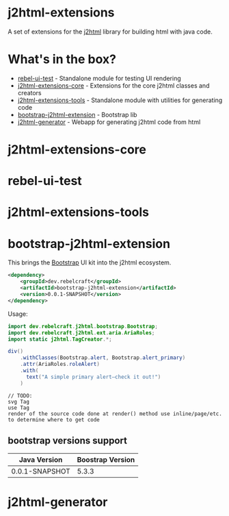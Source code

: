 # j2html-extensions

A set of extensions for the [j2html](https://j2html.com) library for building html with java code.

# What's in the box?

* [rebel-ui-test](#rebel-ui-test) - Standalone module for testing UI rendering
* [j2html-extensions-core](#j2html-extensions-core) - Extensions for the core j2html classes and creators
* [j2html-extensions-tools](#j2html-extensions-tools) - Standalone module with utilities for generating code
* [bootstrap-j2html-extension](#bootstrap-j2html-extension) - Bootstrap lib
* [j2html-generator](#j2html-generator) - Webapp for generating j2html code from html

# j2html-extensions-core

# rebel-ui-test

# j2html-extensions-tools

# bootstrap-j2html-extension

This brings the [Bootstrap]() UI kit into the j2html ecosystem.

```xml
<dependency>
    <groupId>dev.rebelcraft</groupId>
    <artifactId>bootstrap-j2html-extension</artifactId>
    <version>0.0.1-SNAPSHOT</version>
</dependency>
```

Usage:
```java
import dev.rebelcraft.j2html.bootstrap.Bootstrap;
import dev.rebelcraft.j2html.ext.aria.AriaRoles;
import static j2html.TagCreator.*;

div()
    .withClasses(Bootstrap.alert, Bootstrap.alert_primary)
    .attr(AriaRoles.roleAlert)
    .with(
      text("A simple primary alert—check it out!")
    )
```

```
// TODO:
svg Tag
use Tag
render of the source code done at render() method use inline/page/etc. to determine where to get code
```

## bootstrap versions support

| Java Version | Boostrap Version |
|--------------|------------------|
|0.0.1-SNAPSHOT| 5.3.3 |

# j2html-generator
